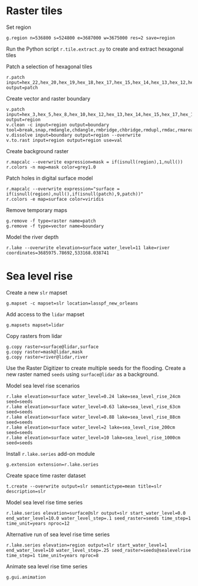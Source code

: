 # Raster tiles

Set region
```
g.region n=536800 s=524800 e=3687000 w=3675000 res=2 save=region
```


Run the Python script `r.tile.extract.py`
to create and extract hexagonal tiles

Patch a selection of hexagonal tiles
```
r.patch input=hex_22,hex_20,hex_19,hex_18,hex_17,hex_15,hex_14,hex_13,hex_12,hex_10,hex_8,hex_5,hex_3 output=patch
```

Create vector and raster boundary
```
v.patch input=hex_3,hex_5,hex_8,hex_10,hex_12,hex_13,hex_14,hex_15,hex_17,hex_18,hex_19,hex_20,hex_22 output=region
v.clean -c input=region output=boundary tool=break,snap,rmdangle,chdangle,rmbridge,chbridge,rmdupl,rmdac,rmarea,rmline,rmsa
v.dissolve input=boundary output=region --overwrite
v.to.rast input=region output=region use=val
```

Create background raster
```
r.mapcalc --overwrite expression=mask = if(isnull(region),1,null())
r.colors -n map=mask color=grey1.0
```

Patch holes in digital surface model
```
r.mapcalc --overwrite expression="surface = if(isnull(region),null(),if(isnull(patch),9,patch))"
r.colors -e map=surface color=viridis
```

Remove temporary maps
```
g.remove -f type=raster name=patch
g.remove -f type=vector name=boundary
```

Model the river depth
```
r.lake --overwrite elevation=surface water_level=11 lake=river coordinates=3685975.78692,533168.038741
```

# Sea level rise

Create a new `slr` mapset
```
g.mapset -c mapset=slr location=lasspf_new_orleans
```

Add access to the `lidar` mapset
```
g.mapsets mapset=lidar
```

Copy rasters from lidar
```
g.copy raster=surface@lidar,surface
g.copy raster=mask@lidar,mask
g.copy raster=river@lidar,river
```

Use the Raster Digitizer to create multiple seeds for the flooding.
Create a new raster named `seeds` using `surface@lidar` as a background.

Model sea level rise scenarios
```
r.lake elevation=surface water_level=0.24 lake=sea_level_rise_24cm seed=seeds
r.lake elevation=surface water_level=0.63 lake=sea_level_rise_63cm seed=seeds
r.lake elevation=surface water_level=0.88 lake=sea_level_rise_88cm seed=seeds
r.lake elevation=surface water_level=2 lake=sea_level_rise_200cm seed=seeds
r.lake elevation=surface water_level=10 lake=sea_level_rise_1000cm seed=seeds
```

Install `r.lake.series` add-on module
```
g.extension extension=r.lake.series
```

Create space time raster dataset
```
t.create --overwrite output=slr semantictype=mean title=slr description=slr
```

Model sea level rise time series
```
r.lake.series elevation=surface@slr output=slr start_water_level=0.0 end_water_level=10.0 water_level_step=.1 seed_raster=seeds time_step=1 time_unit=years nproc=12
```

Alternative run of sea level rise time series
```
r.lake.series elevation=region output=slr start_water_level=1 end_water_level=10 water_level_step=.25 seed_raster=seeds@sealevelrise time_step=1 time_unit=years nproc=8
```

Animate sea level rise time series
```
g.gui.animation
```
